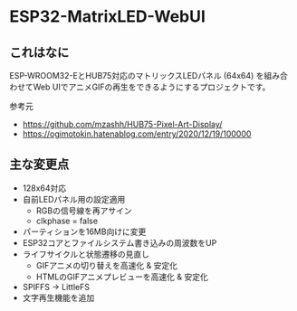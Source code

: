 ESP32-MatrixLED-WebUI
====

これはなに
----

ESP-WROOM32-EとHUB75対応のマトリックスLEDパネル (64x64) を組み合わせてWeb UIでアニメGIFの再生をできるようにするプロジェクトです。

参考元

- https://github.com/mzashh/HUB75-Pixel-Art-Display/
- https://ogimotokin.hatenablog.com/entry/2020/12/19/100000

主な変更点
----

- 128x64対応
- 自前LEDパネル用の設定適用
    - RGBの信号線を再アサイン
    - clkphase = false
- パーティションを16MB向けに変更
- ESP32コアとファイルシステム書き込みの周波数をUP
- ライフサイクルと状態遷移の見直し
    - GIFアニメの切り替えを高速化 & 安定化
    - HTMLのGIFアニメプレビューを高速化 & 安定化
- SPIFFS -> LittleFS
- 文字再生機能を追加
